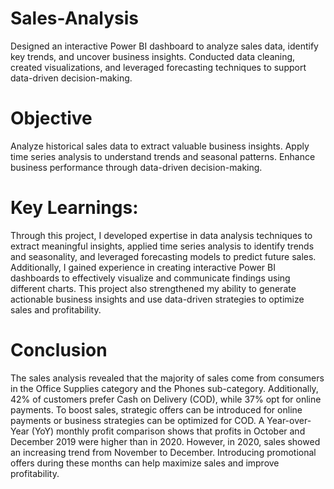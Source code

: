 # Sales-Analysis
Designed an interactive Power BI dashboard to analyze sales data, identify key trends, and uncover business insights. Conducted data cleaning, created visualizations, and leveraged forecasting techniques to support data-driven decision-making.
# Objective
Analyze historical sales data to extract valuable business insights.
Apply time series analysis to understand trends and seasonal patterns.
Enhance business performance through data-driven decision-making.
# Key Learnings: 
Through this project, I developed expertise in data analysis techniques to extract meaningful insights, applied time series analysis to identify trends and seasonality, and leveraged forecasting models to predict future sales. Additionally, I gained experience in creating interactive Power BI dashboards to effectively visualize and communicate findings using different charts. This project also strengthened my ability to generate actionable business insights and use data-driven strategies to optimize sales and profitability.
# Conclusion
The sales analysis revealed that the majority of sales come from consumers in the Office Supplies category and the Phones sub-category. Additionally, 42% of customers prefer Cash on Delivery (COD), while 37% opt for online payments. To boost sales, strategic offers can be introduced for online payments or business strategies can be optimized for COD.
A Year-over-Year (YoY) monthly profit comparison shows that profits in October and December 2019 were higher than in 2020. However, in 2020, sales showed an increasing trend from November to December. Introducing promotional offers during these months can help maximize sales and improve profitability.
